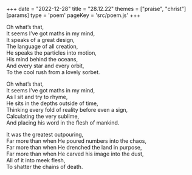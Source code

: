 +++
date = "2022-12-28"
title = "28.12.22"
themes = ["praise", "christ"]
[params]
  type = 'poem'
  pageKey = 'src/poem.js'
+++

Oh what’s that,  
It seems I’ve got maths in my mind,  
It speaks of a great design,  
The language of all creation,  
He speaks the particles into motion,  
His mind behind the oceans,  
And every star and every orbit,  
To the cool rush from a lovely sorbet.  
  
Oh what’s that,  
It seems I’ve got maths in my mind,  
As I sit and try to rhyme,  
He sits in the depths outside of time,  
Thinking every fold of reality before even a sign,  
Calculating the very sublime,  
And placing his word in the flesh of mankind.  
  
It was the greatest outpouring,  
Far more than when He poured numbers into the chaos,  
Far more than when He drenched the land in purpose,  
Far more than when He carved his image into the dust,  
All of it into meek flesh,  
To shatter the chains of death.
